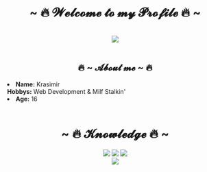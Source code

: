 <body>
    <h1 align="center">~ 🔥 𝓦𝓮𝓵𝓬𝓸𝓶𝓮 𝓽𝓸 𝓶𝔂 𝓟𝓻𝓸𝓯𝓲𝓵𝓮 🔥 ~</h1>
    <br>
    <div align="center">
    <img src="https://lastfm.freetls.fastly.net/i/u/770x0/2cba38da15a1b44e54faee0705f05309.gif">
    </div>
    <br>
    <div>
    <h2 align="center"> 🔥 ~ 𝓐𝓫𝓸𝓾𝓽 𝓶𝓮 ~ 🔥 </h2>
    <li>
    <b>Name:</b> Krasimir</li>
    <b>Hobbys:</b> Web Development & Milf Stalkin'</li>
    <li>
    <b>Age:</b> 16</li>
    <br>
    </div>
    <div>
    <h1 align="center">            ~ 🔥 𝓚𝓷𝓸𝔀𝓵𝓮𝓭𝓰𝓮 🔥 ~</h1>
    <p>
    </div>
    <div>
    <p align="center"><img src="https://img.shields.io/badge/adobe%20photoshop%20-%2331A8FF.svg?&style=for-the-badge&logo=adobe%20photoshop&logoColor=white"/> <img src="https://img.shields.io/badge/html5%20-%23E34F26.svg?&style=for-the-badge&logo=html5&logoColor=white"/> <img src="https://img.shields.io/badge/css3%20-%231572B6.svg?&style=for-the-badge&logo=css3&logoColor=white"/><br>
    <img src="https://img.shields.io/badge/javascript%20-%23323330.svg?&style=for-the-badge&logo=javascript&logoColor=%23F7DF1E"/>  <br><br>
    </p>
    </div>
    <br>
    </body>
